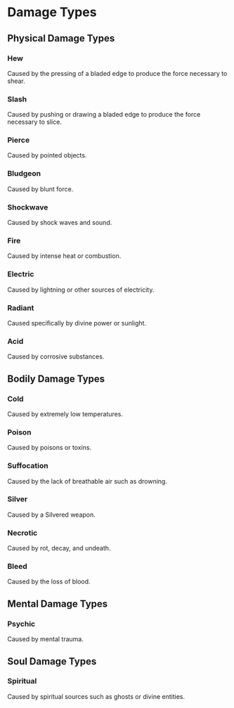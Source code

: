 # Damage Types

## Physical Damage Types

### Hew

Caused by the pressing of a bladed edge to produce the force necessary to shear.

### Slash

Caused by pushing or drawing a bladed edge to produce the force necessary to slice.

### Pierce

Caused by pointed objects.

### Bludgeon

Caused by blunt force.

### Shockwave

Caused by shock waves and sound.

### Fire

Caused by intense heat or combustion.

### Electric

Caused by lightning or other sources of electricity.

### Radiant

Caused specifically by divine power or sunlight.

### Acid

Caused by corrosive substances.

## Bodily Damage Types

### Cold

Caused by extremely low temperatures.

### Poison

Caused by poisons or toxins.

### Suffocation

Caused by the lack of breathable air such as drowning.

### Silver

Caused by a Silvered weapon.

### Necrotic

Caused by rot, decay, and undeath.

### Bleed

Caused by the loss of blood.

## Mental Damage Types

### Psychic

Caused by mental trauma.

## Soul Damage Types

### Spiritual

Caused by spiritual sources such as ghosts or divine entities.
